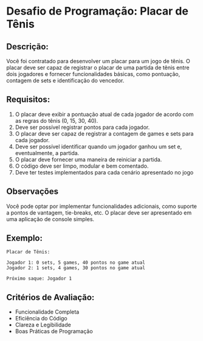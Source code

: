# Desafio de Programação: Placar de Tênis 

## Descrição:

Você foi contratado para desenvolver um placar para um jogo de tênis. O placar deve ser capaz de registrar o placar de uma partida de tênis entre dois jogadores e fornecer funcionalidades básicas, como pontuação, contagem de sets e identificação do vencedor.

## Requisitos:

 1. O placar deve exibir a pontuação atual de cada jogador de acordo com as regras do tênis (0, 15, 30, 40).
 2. Deve ser possível registrar pontos para cada jogador.
 3. O placar deve ser capaz de registrar a contagem de games e sets para cada jogador.
 4. Deve ser possível identificar quando um jogador ganhou um set e, eventualmente, a partida.
 5. O placar deve fornecer uma maneira de reiniciar a partida.
 6. O código deve ser limpo, modular e bem comentado.
 7. Deve ter testes implementados para cada cenário apresentado no jogo

## Observações

Você pode optar por implementar funcionalidades adicionais, como suporte a pontos de vantagem, tie-breaks, etc.
O placar deve ser apresentado em uma aplicação de console simples.

## Exemplo:

    Placar de Tênis:
    
    Jogador 1: 0 sets, 5 games, 40 pontos no game atual
    Jogador 2: 1 sets, 4 games, 30 pontos no game atual
    
    Próximo saque: Jogador 1

## Critérios de Avaliação:

 - Funcionalidade Completa
 - Eficiência do Código
 - Clareza e Legibilidade
 - Boas Práticas de Programação
